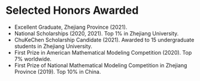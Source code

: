 # Selected Honors Awarded

- Excellent Graduate, Zhejiang Province (2021). 
- National Scholarships (2020, 2021). Top 1% in Zhejiang University.
- ChuKeChen Scholarship Candidate (2021). Awarded to 15 undergraduate students in Zhejiang University.
- First Prize in American Mathematical Modeling Competition (2020). Top 7% worldwide.
- First Prize of National Mathematical Modeling Competition in Zhejiang Province (2019). Top 10% in China.